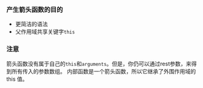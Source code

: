 ### 产生箭头函数的目的
- 更简洁的语法
- 父作用域共享关键字`this`
### 注意
箭头函数没有属于自己的`this`和`arguments`。但是，你仍可以通过rest参数，来得到所有传入的参数数组。
内部函数是一个箭头函数，所以它继承了外围作用域的 this 值。
